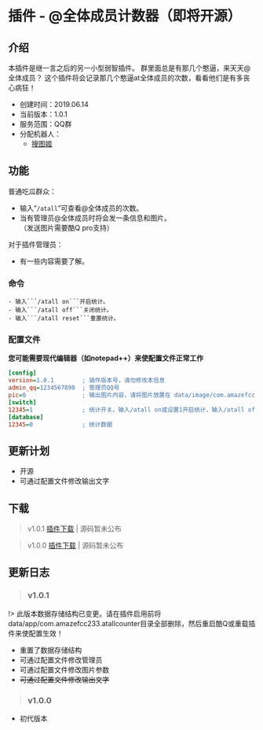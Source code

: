 # 插件 - @全体成员计数器（即将开源）

## 介绍

本插件是继一言之后的另一小型弱智插件。
群里面总是有那几个憨逼，来天天@全体成员？
这个插件将会记录那几个憨逼at全体成员的次数，看看他们是有多丧心病狂！

 - 创建时间：2019.06.14
 - 当前版本：1.0.1
 - 服务范围：QQ群
 - 分配机器人：
   - [搜图姬](picfinder.md)
 
## 功能

普通吃瓜群众：
  - 输入“```/atall```”可查看@全体成员的次数。  
  - 当有管理员@全体成员时将会发一条信息和图片。  
    （发送图片需要酷Q pro支持）  

对于插件管理员：
  - 有一些内容需要了解。
  
  ### 命令
    - 输入```/atall on```开启统计。  
    - 输入```/atall off```关闭统计。  
    - 输入```/atall reset```重置统计。  
	
  ### 配置文件
  
  **您可能需要现代编辑器（如notepad++）来使配置文件正常工作**
  
  ```ini
  [config]
  version=1.0.1        ; 插件版本号，请勿修改本信息
  admin_qq=1234567890  ; 管理员QQ号
  pic=0                ; 输出图片内容，请将图片放置在 data/image/com.amazefcc233.atallcounter 目录下，并在此处完整输入图片的文件名。输入0可禁用本功能（本功能需要酷Q pro支持）
  [switch]
  12345=1              ; 统计开关，输入/atall on或设置1开启统计，输入/atall off或设置0关闭统计
  [database]
  12345=0              ; 统计数据
  ```
  
## 更新计划

  - 开源
  - 可通过配置文件修改输出文字
 
## 下载

  > v1.0.1 [插件下载](https://cqp.cc/t/43762) | 源码暂未公布   
  
  > v1.0.0 [插件下载](https://ro.amazefcc233.com/dl/plugins/atallcounter/1.0.0/com.amazefcc233.atallcounter.cpk) | 源码暂未公布   
  
## 更新日志
  
  > ### v1.0.1
  
  !> 此版本数据存储结构已变更。请在插件启用前将data/app/com.amazefcc233.atallcounter目录全部删除，然后重启酷Q或重载插件来使配置生效！      
      
  - 重置了数据存储结构
  - 可通过配置文件修改管理员
  - 可通过配置文件修改图片参数
  - ~~可通过配置文件修改输出文字~~
  
  > ### v1.0.0
  
  - 初代版本
  